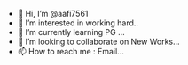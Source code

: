 - 👋 Hi, I’m @aafi7561
- 👀 I’m interested in working hard..
- 🌱 I’m currently learning PG ...
- 💞️ I’m looking to collaborate on New Works...
- 📫 How to reach me : Email...

<!---
aafi7561/aafi7561 is a ✨ special ✨ repository because its `README.md` (this file) appears on your GitHub profile.
You can click the Preview link to take a look at your changes.
--->
